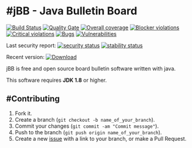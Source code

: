 #jBB - Java Bulletin Board
=================================
[![Build Status](http://vps289371.ovh.net:8000/buildStatus/icon?job=jBB-build-develop)](http://vps289371.ovh.net:8000/job/jBB-build-develop/)
[![Quality Gate](https://sonarcloud.io/api/badges/gate?key=org.jbb:jbb-parent:DEV-SNAPSHOT)](https://sonarcloud.io/dashboard?id=org.jbb%3Ajbb-parent%3ADEV-SNAPSHOT)
[![Overall coverage](https://sonarcloud.io/api/badges/measure?key=org.jbb:jbb-parent:DEV-SNAPSHOT&metric=coverage&blinking=true)](https://sonarcloud.io/dashboard?id=org.jbb%3Ajbb-parent%3ADEV-SNAPSHOT)
[![Blocker violations](https://sonarcloud.io/api/badges/measure?key=org.jbb:jbb-parent:DEV-SNAPSHOT&metric=blocker_violations&blinking=true)](https://sonarcloud.io/dashboard?id=org.jbb%3Ajbb-parent%3ADEV-SNAPSHOT)
[![Critical violations](https://sonarcloud.io/api/badges/measure?key=org.jbb:jbb-parent:DEV-SNAPSHOT&metric=critical_violations&blinking=true)](https://sonarcloud.io/dashboard?id=org.jbb%3Ajbb-parent%3ADEV-SNAPSHOT)
[![Bugs](https://sonarcloud.io/api/badges/measure?key=org.jbb:jbb-parent:DEV-SNAPSHOT&metric=bugs&blinking=true)](https://sonarcloud.io/dashboard?id=org.jbb%3Ajbb-parent%3ADEV-SNAPSHOT)
[![Vulnerabilities](https://sonarcloud.io/api/badges/measure?key=org.jbb:jbb-parent:DEV-SNAPSHOT&metric=vulnerabilities&blinking=true)](https://sonarcloud.io/dashboard?id=org.jbb%3Ajbb-parent%3ADEV-SNAPSHOT)

Last security report: 
[![security status](https://www.meterian.com/badge/gh/jbb-project/jbb/security)](https://www.meterian.com/report/gh/jbb-project/jbb)
[![stability status](https://www.meterian.com/badge/gh/jbb-project/jbb/stability)](https://www.meterian.com/report/gh/jbb-project/jbb)

Recent version: [ ![Download](https://api.bintray.com/packages/project-jbb/jbb-releases/jBB/images/download.svg) ](https://bintray.com/project-jbb/jbb-releases/jBB/_latestVersion)

jBB is free and open source board bulletin software written with java.


This software requires **JDK 1.8** or higher.

#Contributing
------------

1. Fork it.
2. Create a branch (`git checkout -b name_of_your_branch`).
3. Commit your changes (`git commit -am "Commit message"`).
4. Push to the branch (`git push origin name_of_your_branch`).
5. Create a new [issue](https://github.com/jbb-project/jbb/issues/new) with a link to your branch, or make a Pull Request.
